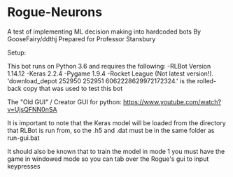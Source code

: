 # Rogue-Neurons
A test of implementing ML decision making into hardcoded bots
By GooseFairy/ddthj
Prepared for Professor Stansbury

Setup:

This bot runs on Python 3.6 and requires the following:
-RLBot Version 1.14.12
-Keras 2.2.4
-Pygame 1.9.4
-Rocket League (Not latest version!). 'download_depot 252950 252951 6062228629972172324.' is the rolled-back copy that was used to test this bot

The "Old GUI" / Creator GUI for python:
https://www.youtube.com/watch?v=UjsQFNN0nSA

It is important to note that the Keras model will be loaded from the directory that RLBot is run from, so the .h5 and .dat must be in the same folder as run-gui.bat

It should also be known that to train the model in mode 1 you must have the game in windowed mode so you can tab over the Rogue's gui to input keypresses
